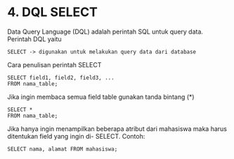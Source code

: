 # 4. DQL SELECT

Data Query Language (DQL) adalah perintah SQL untuk query data.
Perintah DQL yaitu
```
SELECT -> digunakan untuk melakukan query data dari database
```
Cara penulisan perintah SELECT
```
SELECT field1, field2, field3, ...
FROM nama_table; 
```
Jika ingin membaca semua field table gunakan tanda bintang (*)
```
SELECT * 
FROM nama_table;
```
Jika hanya ingin menampilkan beberapa atribut dari mahasiswa maka harus ditentukan field yang ingin di- SELECT. Contoh:
```
SELECT nama, alamat FROM mahasiswa;
```